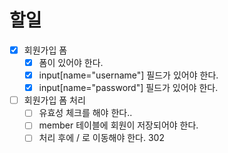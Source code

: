 # 할일

- [x] 회원가입 폼
  - [x] 폼이 있어야 한다.
  - [x] input[name="username"] 필드가 있어야 한다. 
  - [x] input[name="password"] 필드가 있어야 한다. 
- [ ] 회원가입 폼 처리
  - [ ] 유효성 체크를 해야 한다..
  - [ ] member 테이블에 회원이 저장되어야 한다.
  - [ ] 처리 후에 / 로 이동해야 한다. 302